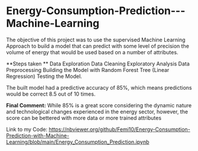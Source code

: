 # Energy-Consumption-Prediction---Machine-Learning


The objective of this project was to use the supervised Machine Learning Approach to build a model that can predict with some level of precision the volume of energy that would be used based on a number of attributes.

**Steps taken **
Data Exploration
Data Cleaning
Exploratory Analysis
Data Preprocessing
Building the Model with Random Forest Tree (Linear Regression)
Testing the Model.

The built model had a predictive accuracy of 85%, which means predictions would be correct 8.5 out of 10 times.

**Final Comment:** While 85% is a great score considering the dynamic nature and technological changes experienced in the energy sector, however, the score can be bettered with more data or more trained attributes 

Link to my Code:
https://nbviewer.org/github/Femi10/Energy-Consumption-Prediction-with-Machine-Learning/blob/main/Energy_Consumption_Prediction.ipynb
